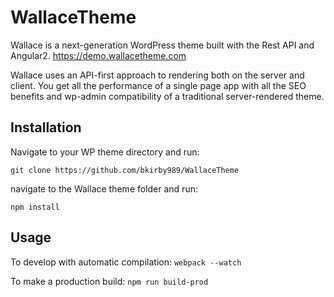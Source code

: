 # WallaceTheme
Wallace is a next-generation WordPress theme built with the Rest API and Angular2. 
https://demo.wallacetheme.com

Wallace uses an API-first approach to rendering both on the server and client. You get all the performance of a single page app with all the SEO benefits and wp-admin compatibility of a traditional server-rendered theme. 

## Installation
Navigate to your WP theme directory and run:

`git clone https://github.com/bkirby989/WallaceTheme`

navigate to the Wallace theme folder and run: 

`npm install`

## Usage
To develop with automatic compilation:
`webpack --watch`

To make a production build:
`npm run build-prod`
